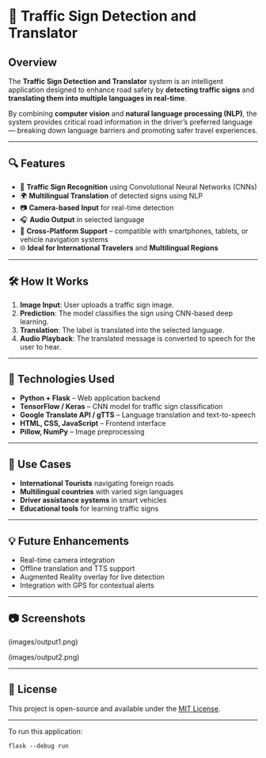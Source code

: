 # 🚦 Traffic Sign Detection and Translator

## Overview

The **Traffic Sign Detection and Translator** system is an intelligent application designed to enhance road safety by **detecting traffic signs** and **translating them into multiple languages in real-time**.

By combining **computer vision** and **natural language processing (NLP)**, the system provides critical road information in the driver’s preferred language — breaking down language barriers and promoting safer travel experiences.

---

## 🔍 Features

- 🧠 **Traffic Sign Recognition** using Convolutional Neural Networks (CNNs)
- 🌍 **Multilingual Translation** of detected signs using NLP
- 📷 **Camera-based Input** for real-time detection
- 🎧 **Audio Output** in selected language
- 📱 **Cross-Platform Support** – compatible with smartphones, tablets, or vehicle navigation systems
- 🌐 **Ideal for International Travelers** and **Multilingual Regions**

---

## 🛠️ How It Works

1. **Image Input**: User uploads a traffic sign image.
2. **Prediction**: The model classifies the sign using CNN-based deep learning.
3. **Translation**: The label is translated into the selected language.
4. **Audio Playback**: The translated message is converted to speech for the user to hear.

---

## 🧩 Technologies Used

- **Python + Flask** – Web application backend
- **TensorFlow / Keras** – CNN model for traffic sign classification
- **Google Translate API / gTTS** – Language translation and text-to-speech
- **HTML, CSS, JavaScript** – Frontend interface
- **Pillow, NumPy** – Image preprocessing

---

## 🚗 Use Cases

- **International Tourists** navigating foreign roads
- **Multilingual countries** with varied sign languages
- **Driver assistance systems** in smart vehicles
- **Educational tools** for learning traffic signs

---

## 💡 Future Enhancements

- Real-time camera integration
- Offline translation and TTS support
- Augmented Reality overlay for live detection
- Integration with GPS for contextual alerts

---

## 📷 Screenshots
(images/output1.png)

(images/output2.png)



---

## 📝 License

This project is open-source and available under the [MIT License](LICENSE).

---

To run this application:

```
flask --debug run
```
